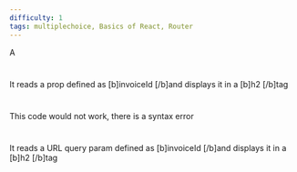 ```yaml
---
difficulty: 1
tags: multiplechoice, Basics of React, Router
---
```


A

#

It reads a prop defined as [b]invoiceId [/b]and displays it in a [b]h2 [/b]tag

#

This code would not work, there is a syntax error

#

It reads a URL query param defined as [b]invoiceId [/b]and displays it in a [b]h2 [/b]tag

